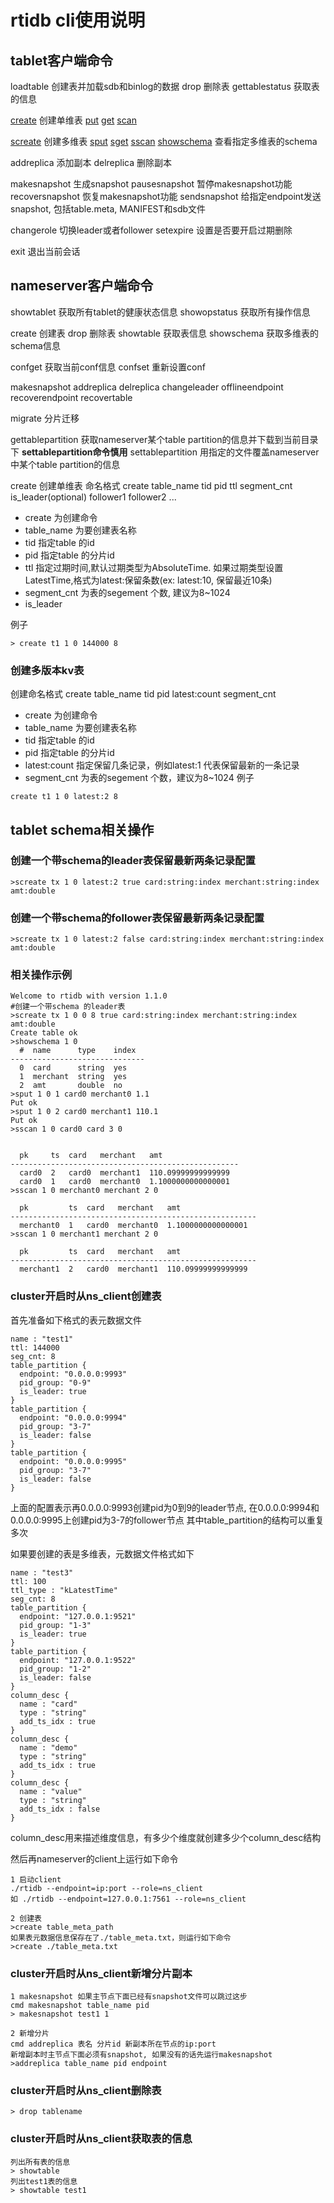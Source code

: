 # rtidb cli使用说明

## tablet客户端命令
loadtable  创建表并加载sdb和binlog的数据
drop  删除表
gettablestatus  获取表的信息

[create](#create) 创建单维表
<a href="#put">put</a>
<a href="#get">get</a>
<a href="#scan">scan</a>

<a href="#screate">screate</a> 创建多维表
<a href="#sput">sput</a>
<a href="#sget">sget</a>
<a href="#sscan">sscan</a>
<a href="#showschema">showschema</a> 查看指定多维表的schema

addreplica  添加副本
delreplica  删除副本

makesnapshot  生成snapshot
pausesnapshot  暂停makesnapshot功能
recoversnapshot  恢复makesnapshot功能
sendsnapshot  给指定endpoint发送snapshot, 包括table.meta, MANIFEST和sdb文件

changerole  切换leader或者follower
setexpire  设置是否要开启过期删除

exit  退出当前会话

## nameserver客户端命令

showtablet  获取所有tablet的健康状态信息
showopstatus  获取所有操作信息

create  创建表
drop  删除表
showtable  获取表信息
showschema  获取多维表的schema信息

confget 获取当前conf信息
confset 重新设置conf

makesnapshot
addreplica
delreplica
changeleader
offlineendpoint
recoverendpoint
recovertable

migrate  分片迁移

gettablepartition  获取nameserver某个table partition的信息并下载到当前目录下
**settablepartition命令慎用**
settablepartition  用指定的文件覆盖nameserver中某个table partition的信息

<span id="create">create</span>  创建单维表
命名格式
create table_name tid pid ttl segment_cnt is_leader(optional) follower1 follower2 ...
* create 为创建命令
* table_name 为要创建表名称
* tid 指定table 的id
* pid 指定table 的分片id
* ttl 指定过期时间,默认过期类型为AbsoluteTime. 如果过期类型设置LatestTime,格式为latest:保留条数(ex: latest:10, 保留最近10条)
* segment_cnt 为表的segement 个数, 建议为8~1024
* is_leader

例子
```
> create t1 1 0 144000 8
```

### 创建多版本kv表

创建命名格式
create table_name tid pid latest:count segment_cnt
* create 为创建命令
* table_name 为要创建表名称
* tid 指定table 的id
* pid 指定table 的分片id
* latest:count 指定保留几条记录，例如latest:1 代表保留最新的一条记录
* segment_cnt 为表的segement 个数，建议为8~1024
例子
```
create t1 1 0 latest:2 8
```

## tablet schema相关操作

### 创建一个带schema的leader表保留最新两条记录配置

```
>screate tx 1 0 latest:2 true card:string:index merchant:string:index amt:double
```

### 创建一个带schema的follower表保留最新两条记录配置

```
>screate tx 1 0 latest:2 false card:string:index merchant:string:index amt:double
```

### 相关操作示例

```
Welcome to rtidb with version 1.1.0
#创建一个带schema 的leader表
>screate tx 1 0 0 8 true card:string:index merchant:string:index amt:double
Create table ok
>showschema 1 0
  #  name      type    index
------------------------------
  0  card      string  yes
  1  merchant  string  yes
  2  amt       double  no
>sput 1 0 1 card0 merchant0 1.1
Put ok
>sput 1 0 2 card0 merchant1 110.1
Put ok
>sscan 1 0 card0 card 3 0


  pk     ts  card   merchant   amt
---------------------------------------------------
  card0  2   card0  merchant1  110.09999999999999
  card0  1   card0  merchant0  1.1000000000000001
>sscan 1 0 merchant0 merchant 2 0

  pk         ts  card   merchant   amt
-------------------------------------------------------
  merchant0  1   card0  merchant0  1.1000000000000001
>sscan 1 0 merchant1 merchant 2 0

  pk         ts  card   merchant   amt
-------------------------------------------------------
  merchant1  2   card0  merchant1  110.09999999999999
```

### cluster开启时从ns_client创建表

首先准备如下格式的表元数据文件
```
name : "test1"
ttl: 144000
seg_cnt: 8
table_partition {
  endpoint: "0.0.0.0:9993"
  pid_group: "0-9"
  is_leader: true
}
table_partition {
  endpoint: "0.0.0.0:9994"
  pid_group: "3-7"
  is_leader: false 
}
table_partition {
  endpoint: "0.0.0.0:9995"
  pid_group: "3-7"
  is_leader: false 
}

```
上面的配置表示再0.0.0.0:9993创建pid为0到9的leader节点, 在0.0.0.0:9994和0.0.0.0:9995上创建pid为3-7的follower节点
其中table_partition的结构可以重复多次

如果要创建的表是多维表，元数据文件格式如下
```
name : "test3"
ttl: 100
ttl_type : "kLatestTime"
seg_cnt: 8
table_partition {
  endpoint: "127.0.0.1:9521"
  pid_group: "1-3"
  is_leader: true
}
table_partition {
  endpoint: "127.0.0.1:9522"
  pid_group: "1-2"
  is_leader: false
}
column_desc {
  name : "card"
  type : "string"
  add_ts_idx : true
}
column_desc {
  name : "demo"
  type : "string"
  add_ts_idx : true
}
column_desc {
  name : "value"
  type : "string"
  add_ts_idx : false
}
```
column_desc用来描述维度信息，有多少个维度就创建多少个column_desc结构

然后再nameserver的client上运行如下命令

```
1 启动client
./rtidb --endpoint=ip:port --role=ns_client
如 ./rtidb --endpoint=127.0.0.1:7561 --role=ns_client

2 创建表
>create table_meta_path
如果表元数据信息保存在了./table_meta.txt，则运行如下命令
>create ./table_meta.txt
```

### cluster开启时从ns_client新增分片副本

```
1 makesnapshot 如果主节点下面已经有snapshot文件可以跳过这步
cmd makesnapshot table_name pid
> makesnapshot test1 1

2 新增分片
cmd addreplica 表名 分片id 新副本所在节点的ip:port
新增副本时主节点下面必须有snapshot, 如果没有的话先运行makesnapshot
>addreplica table_name pid endpoint

```

### cluster开启时从ns_client删除表

```
> drop tablename
```

### cluster开启时从ns_client获取表的信息

```
列出所有表的信息
> showtable
列出test1表的信息
> showtable test1
```
